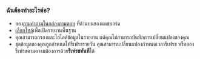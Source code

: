 ### <a name="what-now"></a>ฉันต้องทำอะไรต่อ?
* ลอง[ถามคำถามในกล่องถามตอบ](../consumer/end-user-q-and-a.md) ที่ด้านบนของแดชบอร์ด
* [เลือกไทล์](../consumer/end-user-tiles.md)เพื่อเปิดรายงานพื้นฐาน
* คุณสามารถกรองและไฮไลต์ข้อมูลในรายงาน แต่คุณไม่สามารถบันทึกการเปลี่ยนแปลงของคุณ
* ชุดข้อมูลของคุณถูกกำหนดให้รีเฟรชรายวัน คุณสามารถเปลี่ยนแปลงกำหนดเวลารีเฟรช หรือลองรีเฟรชตามความต้องการด้วย**รีเฟรชทันที**ได้

